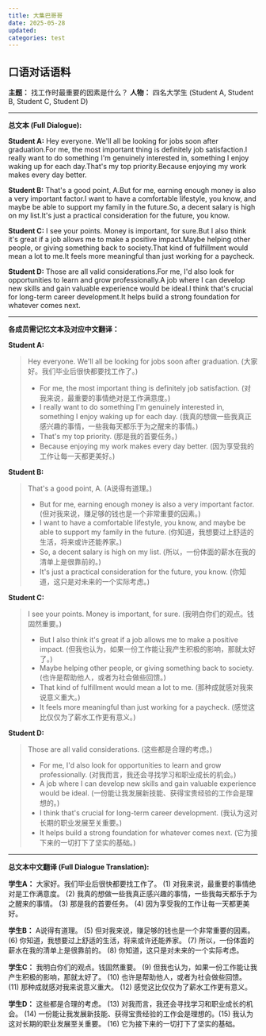 ```yaml
---
title: 大集巴哥哥
date: 2025-05-28
updated:
categories: test
---
```



## 口语对话语料 

**主题：** 找工作时最重要的因素是什么？
**人物：** 四名大学生 (Student A, Student B, Student C, Student D)

---

**总文本 (Full Dialogue):**

**Student A:** Hey everyone. We'll all be looking for jobs soon after graduation.For me, the most important thing is definitely job satisfaction.I really want to do something I'm genuinely interested in, something I enjoy waking up for each day.That's my top priority.Because enjoying my work makes every day better.

**Student B:** That's a good point, A.But for me, earning enough money is also a very important factor.I want to have a comfortable lifestyle, you know, and maybe be able to support my family in the future.So, a decent salary is high on my list.It's just a practical consideration for the future, you know.

**Student C:**  I see your points. Money is important, for sure.But I also think it's great if a job allows me to make a positive impact.Maybe helping other people, or giving something back to society.That kind of fulfillment would mean a lot to me.It feels more meaningful than just working for a paycheck.

**Student D:** Those are all valid considerations.For me, I'd also look for opportunities to learn and grow professionally.A job where I can develop new skills and gain valuable experience would be ideal.I think that's crucial for long-term career development.It helps build a strong foundation for whatever comes next.

---

**各成员需记忆文本及对应中文翻译：**

**Student A:**
> Hey everyone. We'll all be looking for jobs soon after graduation.
(大家好。我们毕业后很快都要找工作了。)
>- For me, the most important thing is definitely job satisfaction.
(对我来说，最重要的事情绝对是工作满意度。)
>- I really want to do something I'm genuinely interested in, something I enjoy waking up for each day.
(我真的想做一些我真正感兴趣的事情，一些我每天都乐于为之醒来的事情。)
>- That's my top priority.
(那是我的首要任务。)
>- Because enjoying my work makes every day better.
(因为享受我的工作让每一天都更美好。)

**Student B:**
> That's a good point, A.
(A说得有道理。)
>- But for me, earning enough money is also a very important factor.
(但对我来说，赚足够的钱也是一个非常重要的因素。)
>- I want to have a comfortable lifestyle, you know, and maybe be able to support my family in the future.
(你知道，我想要过上舒适的生活，将来或许还能养家。)
>- So, a decent salary is high on my list.
(所以，一份体面的薪水在我的清单上是很靠前的。)
>- It's just a practical consideration for the future, you know.
(你知道，这只是对未来的一个实际考虑。)

**Student C:**
> I see your points. Money is important, for sure.
(我明白你们的观点。钱固然重要。)
>- But I also think it's great if a job allows me to make a positive impact.
(但我也认为，如果一份工作能让我产生积极的影响，那就太好了。)
>- Maybe helping other people, or giving something back to society.
(也许是帮助他人，或者为社会做些回馈。)
>- That kind of fulfillment would mean a lot to me.
(那种成就感对我来说意义重大。)
>- It feels more meaningful than just working for a paycheck.
(感觉这比仅仅为了薪水工作更有意义。)

**Student D:**
> Those are all valid considerations.
(这些都是合理的考虑。)
>- For me, I'd also look for opportunities to learn and grow professionally.
(对我而言，我还会寻找学习和职业成长的机会。)
>- A job where I can develop new skills and gain valuable experience would be ideal.
(一份能让我发展新技能、获得宝贵经验的工作会是理想的。)
>- I think that's crucial for long-term career development.
(我认为这对长期的职业发展至关重要。)
>- It helps build a strong foundation for whatever comes next.
(它为接下来的一切打下了坚实的基础。)


---

**总文本中文翻译 (Full Dialogue Translation):**

**学生A：** 大家好。我们毕业后很快都要找工作了。
(1) 对我来说，最重要的事情绝对是工作满意度。
(2) 我真的想做一些我真正感兴趣的事情，一些我每天都乐于为之醒来的事情。
(3) 那是我的首要任务。
(4) 因为享受我的工作让每一天都更美好。

**学生B：** A说得有道理。
(5) 但对我来说，赚足够的钱也是一个非常重要的因素。
(6) 你知道，我想要过上舒适的生活，将来或许还能养家。
(7) 所以，一份体面的薪水在我的清单上是很靠前的。
(8) 你知道，这只是对未来的一个实际考虑。

**学生C：** 我明白你们的观点。钱固然重要。
(9) 但我也认为，如果一份工作能让我产生积极的影响，那就太好了。
(10) 也许是帮助他人，或者为社会做些回馈。
(11) 那种成就感对我来说意义重大。
(12) 感觉这比仅仅为了薪水工作更有意义。

**学生D：** 这些都是合理的考虑。
(13) 对我而言，我还会寻找学习和职业成长的机会。
(14) 一份能让我发展新技能、获得宝贵经验的工作会是理想的。(15) 我认为这对长期的职业发展至关重要。
(16) 它为接下来的一切打下了坚实的基础。
